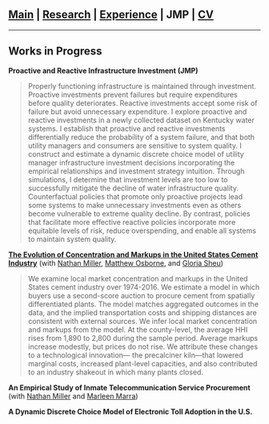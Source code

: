 ## [Main](https://gsileo.github.io/) | [Research](/research.html) | [Experience](/experience.html) | JMP | [CV](/cv/sileo_cv_latex.pdf)

* * *

## Works in Progress
**Proactive and Reactive Infrastructure Investment (JMP)**
>Properly functioning infrastructure is maintained through investment. Proactive investments prevent failures but require expenditures before quality deteriorates. Reactive investments accept some risk of failure but avoid unnecessary expenditure. I explore proactive and reactive investments in a newly collected dataset on Kentucky water systems. I establish that proactive and reactive investments differentially reduce the probability of a system failure, and that both utility managers and consumers are sensitive to system quality. I construct and estimate a dynamic discrete choice model of utility manager infrastructure investment decisions incorporating the empirical relationships and investment strategy intuition. Through simulations, I determine that investment levels are too low to successfully mitigate the decline of water infrastructure quality. Counterfactual policies that promote only proactive projects lead some systems to make unnecessary investments even as others become vulnerable to extreme quality decline. By contrast, policies that facilitate more effective reactive policies incorporate more equitable levels of risk, reduce overspending, and enable all systems to maintain system quality.


**[The Evolution of Concentration and Markups in the United States Cement Industry](/papers/moss_cement_draft.pdf)** (with [Nathan Miller](http://www.nathanhmiller.org/), [Matthew Osborne](https://sites.google.com/site/matthewosborne/), and [Gloria Sheu](https://sites.google.com/site/gloriaysheu/))
> We examine local market concentration and markups in the United States cement industry over 1974-2016. We estimate a model in which buyers use a second-score auction to procure cement from spatially differentiated plants. The model matches aggregated outcomes in the data, and the implied transportation costs and shipping distances are consistent with external sources. We infer local market concentration and markups from the model. At the county-level, the average HHI rises from 1,890 to 2,800 during the sample period. Average markups increase modestly, but prices do not rise. We attribute these changes to a technological innovation— the precalciner kiln—that lowered marginal costs, increased plant-level capacities, and also contributed to an industry shakeout in which many plants closed.

**An Empirical Study of Inmate Telecommunication Service Procurement** (with [Nathan Miller](http://www.nathanhmiller.org/) and [Marleen Marra](https://www.marleenmarra.nl/))

**A Dynamic Discrete Choice Model of Electronic Toll Adoption in the U.S.**
